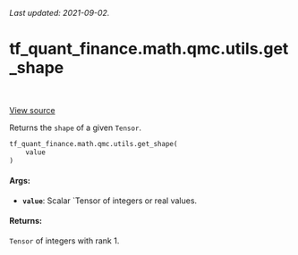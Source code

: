 <!--
This file is generated by a tool. Do not edit directly.
For open-source contributions the docs will be updated automatically.
-->

*Last updated: 2021-09-02.*

<div itemscope itemtype="http://developers.google.com/ReferenceObject">
<meta itemprop="name" content="tf_quant_finance.math.qmc.utils.get_shape" />
<meta itemprop="path" content="Stable" />
</div>

# tf_quant_finance.math.qmc.utils.get_shape

<!-- Insert buttons and diff -->

<table class="tfo-notebook-buttons tfo-api" align="left">
</table>

<a target="_blank" href="https://github.com/google/tf-quant-finance/blob/master/tf_quant_finance/math/qmc/utils.py">View source</a>



Returns the `shape` of a given `Tensor`.

```python
tf_quant_finance.math.qmc.utils.get_shape(
    value
)
```



<!-- Placeholder for "Used in" -->


#### Args:


* <b>`value`</b>: Scalar `Tensor of integers or real values.


#### Returns:

`Tensor` of integers with rank 1.
